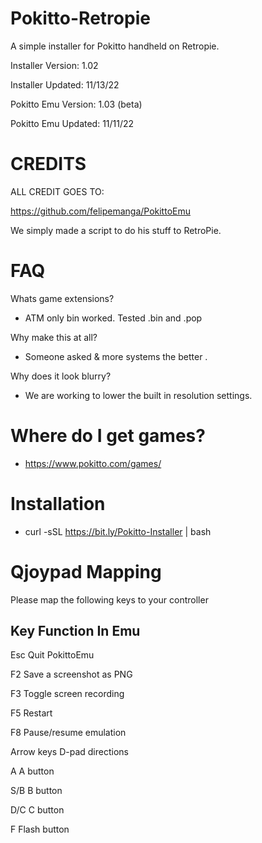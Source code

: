 # Pokitto-Retropie

A simple installer for Pokitto handheld on Retropie.

Installer Version:      1.02

Installer Updated:      11/13/22

Pokitto Emu Version:    1.03 (beta)

Pokitto Emu Updated:     11/11/22



# CREDITS 

ALL CREDIT GOES TO:

https://github.com/felipemanga/PokittoEmu

We simply made a script to do his stuff to RetroPie.



# FAQ

Whats game extensions? 

- ATM only bin worked. Tested .bin and .pop

Why make this at all? 

- Someone asked & more systems the better . 

Why does it look blurry?

- We are working to lower the built in resolution settings. 

# Where do I get games?

- https://www.pokitto.com/games/

# Installation 

- curl -sSL https://bit.ly/Pokitto-Installer | bash

# Qjoypad Mapping 

Please map the following keys to your controller 

Key	        Function In Emu
---------------------------------------
Esc         Quit PokittoEmu

F2          Save a screenshot as PNG

F3          Toggle screen recording

F5          Restart

F8          Pause/resume emulation

Arrow keys	D-pad directions

A	          A button

S/B         B button

D/C	        C button

F	          Flash button

